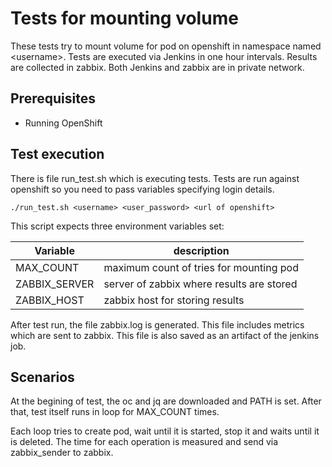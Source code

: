 # Tests for mounting volume
These tests try to mount volume for pod on openshift in namespace named \<username\>. Tests are executed via Jenkins in one hour intervals.
Results are collected in zabbix.
Both Jenkins and zabbix are in private network.


## Prerequisites
- Running OpenShift

## Test execution
There is file run_test.sh which is executing tests. Tests are run against openshift so you need to pass variables specifying login details.

`./run_test.sh <username> <user_password> <url of openshift>`

This script expects three environment variables set:

| Variable | description |
| ------------- |-------------|
| MAX_COUNT | maximum count of tries for mounting pod |
| ZABBIX_SERVER | server of zabbix where results are stored |
| ZABBIX_HOST | zabbix host for storing results |


After test run, the file zabbix.log is generated. This file includes metrics which are sent to zabbix. This file is also saved as an artifact of the jenkins job.

## Scenarios

At the begining of test, the oc and jq are downloaded and PATH is set. After that, test itself runs in loop for MAX_COUNT times.

Each loop tries to create pod, wait until it is started, stop it and waits until it is deleted. The time for each operation is measured and send via
zabbix_sender to zabbix.